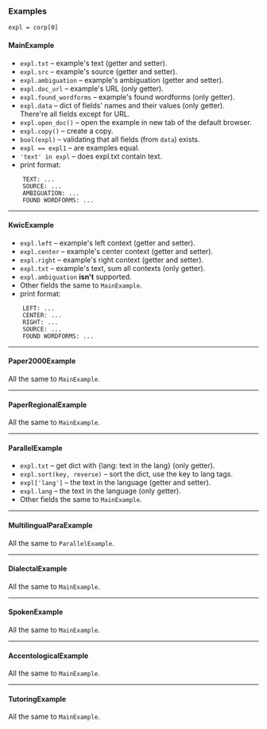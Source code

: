 ### Examples
`expl = corp[0]`
#### MainExample
* `expl.txt` – example's text (getter and setter).
* `expl.src` – example's source (getter and setter).
* `expl.ambiguation` – example's ambiguation (getter and setter).
* `expl.doc_url` – example's URL (only getter).
* `expl.found_wordforms` – example's found wordforms (only getter). 
* `expl.data` – dict of fields' names and their values (only getter).  
There're all fields except for URL. 
* `expl.open_doc()` – open the example in new tab of the default browser.
* `expl.copy()` – create a copy.
* `bool(expl)` – validating that all fields (from `data`) exists.
* `expl == expl1` – are examples equal.
* `'text' in expl` – does expl.txt contain text. 
* print format: <br>
```
    TEXT: ...
    SOURCE: ...
    AMBIGUATION: ...
    FOUND WORDFORMS: ...
```

---

#### KwicExample
* `expl.left` – example's left context (getter and setter).
* `expl.center` – example's center context (getter and setter).
* `expl.right` – example's right context (getter and setter).
* `expl.txt` – example's text, sum all contexts (only getter).
* `expl.ambiguation` **isn't** supported.
* Other fields the same to `MainExample`.
* print format:
```
    LEFT: ...
    CENTER: ...
    RIGHT: ...
    SOURCE: ...
    FOUND WORDFORMS: ...
```

---

#### Paper2000Example
All the same to `MainExample`.

---

#### PaperRegionalExample
All the same to `MainExample`.

---

#### ParallelExample
* `expl.txt` – get dict with {lang: text in the lang} (only getter).
* `expl.sort(key, reverse)` – sort the dict, use the key to lang tags.
* `expl['lang']` – the text in the language (getter and setter).
* `expl.lang` – the text in the language (only getter).
* Other fields the same to `MainExample`.

---

#### MultilingualParaExample
All the same to `ParallelExample`.

---

#### DialectalExample
All the same to `MainExample`.

---

#### SpokenExample
All the same to `MainExample`.

---

#### AccentologicalExample
All the same to `MainExample`.

---

#### TutoringExample
All the same to `MainExample`.